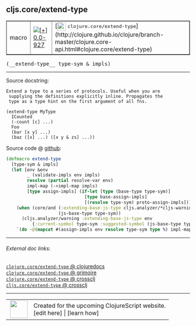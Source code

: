## cljs.core/extend-type



 <table border="1">
<tr>
<td>macro</td>
<td><a href="https://github.com/cljsinfo/cljs-api-docs/tree/0.0-927"><img valign="middle" alt="[+] 0.0-927" title="Added in 0.0-927" src="https://img.shields.io/badge/+-0.0--927-lightgrey.svg"></a> </td>
<td>
[<img height="24px" valign="middle" src="http://i.imgur.com/1GjPKvB.png"> <samp>clojure.core/extend-type</samp>](http://clojure.github.io/clojure/branch-master/clojure.core-api.html#clojure.core/extend-type)
</td>
</tr>
</table>


 <samp>
(__extend-type__ type-sym & impls)<br>
</samp>

---





Source docstring:

```
Extend a type to a series of protocols. Useful when you are
 supplying the definitions explicitly inline. Propagates the
 type as a type hint on the first argument of all fns.

(extend-type MyType
  ICounted
  (-count [c] ...)
  Foo
  (bar [x y] ...)
  (baz ([x] ...) ([x y & zs] ...))
```


Source code @ [github](https://github.com/clojure/clojurescript/blob/r3263/src/main/clojure/cljs/core.clj#L935-L958):

```clj
(defmacro extend-type
  [type-sym & impls]
  (let [env &env
        _ (validate-impls env impls)
        resolve (partial resolve-var env)
        impl-map (->impl-map impls)
        [type assign-impls] (if-let [type (base-type type-sym)]
                              [type base-assign-impls]
                              [(resolve type-sym) proto-assign-impls])]
    (when (core/and (:extending-base-js-type cljs.analyzer/*cljs-warnings*)
                    (js-base-type type-sym))
      (cljs.analyzer/warning :extending-base-js-type env
          {:current-symbol type-sym :suggested-symbol (js-base-type type-sym)}))
    `(do ~@(mapcat #(assign-impls env resolve type-sym type %) impl-map))))
```

<!--
Repo - tag - source tree - lines:

 <pre>
clojurescript @ r3263
└── src
    └── main
        └── clojure
            └── cljs
                └── <ins>[core.clj:935-958](https://github.com/clojure/clojurescript/blob/r3263/src/main/clojure/cljs/core.clj#L935-L958)</ins>
</pre>

-->

---



###### External doc links:

[`clojure.core/extend-type` @ clojuredocs](http://clojuredocs.org/clojure.core/extend-type)<br>
[`clojure.core/extend-type` @ grimoire](http://conj.io/store/v1/org.clojure/clojure/1.7.0-beta3/clj/clojure.core/extend-type/)<br>
[`clojure.core/extend-type` @ crossclj](http://crossclj.info/fun/clojure.core/extend-type.html)<br>
[`cljs.core/extend-type` @ crossclj](http://crossclj.info/fun/cljs.core/extend-type.html)<br>

---

 <table>
<tr><td>
<img valign="middle" align="right" width="48px" src="http://i.imgur.com/Hi20huC.png">
</td><td>
Created for the upcoming ClojureScript website.<br>
[edit here] | [learn how]
</td></tr></table>

[edit here]:https://github.com/cljsinfo/cljs-api-docs/blob/master/cljsdoc/cljs.core_extend-type.cljsdoc
[learn how]:https://github.com/cljsinfo/cljs-api-docs/wiki/cljsdoc-files

<!--

This information was too distracting to show to readers, but I'll leave it
commented here since it is helpful to:

- pretty-print the data used to generate this document
- and show how to retrieve that data



The API data for this symbol:

```clj
{:ns "cljs.core",
 :name "extend-type",
 :signature ["[type-sym & impls]"],
 :history [["+" "0.0-927"]],
 :type "macro",
 :full-name-encode "cljs.core_extend-type",
 :source {:code "(defmacro extend-type\n  [type-sym & impls]\n  (let [env &env\n        _ (validate-impls env impls)\n        resolve (partial resolve-var env)\n        impl-map (->impl-map impls)\n        [type assign-impls] (if-let [type (base-type type-sym)]\n                              [type base-assign-impls]\n                              [(resolve type-sym) proto-assign-impls])]\n    (when (core/and (:extending-base-js-type cljs.analyzer/*cljs-warnings*)\n                    (js-base-type type-sym))\n      (cljs.analyzer/warning :extending-base-js-type env\n          {:current-symbol type-sym :suggested-symbol (js-base-type type-sym)}))\n    `(do ~@(mapcat #(assign-impls env resolve type-sym type %) impl-map))))",
          :title "Source code",
          :repo "clojurescript",
          :tag "r3263",
          :filename "src/main/clojure/cljs/core.clj",
          :lines [935 958]},
 :full-name "cljs.core/extend-type",
 :clj-symbol "clojure.core/extend-type",
 :docstring "Extend a type to a series of protocols. Useful when you are\n supplying the definitions explicitly inline. Propagates the\n type as a type hint on the first argument of all fns.\n\n(extend-type MyType\n  ICounted\n  (-count [c] ...)\n  Foo\n  (bar [x y] ...)\n  (baz ([x] ...) ([x y & zs] ...))"}

```

Retrieve the API data for this symbol:

```clj
;; from Clojure REPL
(require '[clojure.edn :as edn])
(-> (slurp "https://raw.githubusercontent.com/cljsinfo/cljs-api-docs/catalog/cljs-api.edn")
    (edn/read-string)
    (get-in [:symbols "cljs.core/extend-type"]))
```

-->
